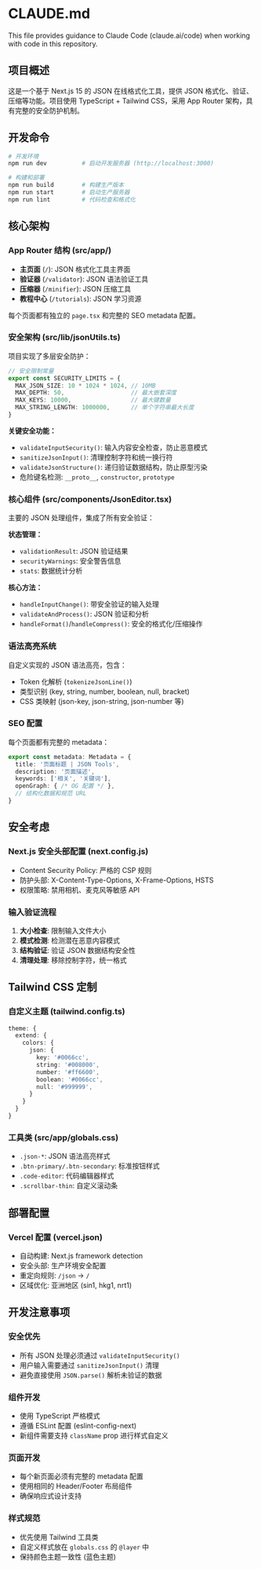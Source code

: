 # CLAUDE.md

This file provides guidance to Claude Code (claude.ai/code) when working with code in this repository.

## 项目概述

这是一个基于 Next.js 15 的 JSON 在线格式化工具，提供 JSON 格式化、验证、压缩等功能。项目使用 TypeScript + Tailwind CSS，采用 App Router 架构，具有完整的安全防护机制。

## 开发命令

```bash
# 开发环境
npm run dev          # 启动开发服务器 (http://localhost:3000)

# 构建和部署
npm run build        # 构建生产版本
npm run start        # 启动生产服务器
npm run lint         # 代码检查和格式化
```

## 核心架构

### App Router 结构 (src/app/)
- **主页面** (`/`): JSON 格式化工具主界面
- **验证器** (`/validator`): JSON 语法验证工具
- **压缩器** (`/minifier`): JSON 压缩工具  
- **教程中心** (`/tutorials`): JSON 学习资源

每个页面都有独立的 `page.tsx` 和完整的 SEO metadata 配置。

### 安全架构 (src/lib/jsonUtils.ts)

项目实现了多层安全防护：

```typescript
// 安全限制常量
export const SECURITY_LIMITS = {
  MAX_JSON_SIZE: 10 * 1024 * 1024, // 10MB
  MAX_DEPTH: 50,                   // 最大嵌套深度
  MAX_KEYS: 10000,                 // 最大键数量
  MAX_STRING_LENGTH: 1000000,      // 单个字符串最大长度
}
```

**关键安全功能：**
- `validateInputSecurity()`: 输入内容安全检查，防止恶意模式
- `sanitizeJsonInput()`: 清理控制字符和统一换行符
- `validateJsonStructure()`: 递归验证数据结构，防止原型污染
- 危险键名检测: `__proto__`, `constructor`, `prototype`

### 核心组件 (src/components/JsonEditor.tsx)

主要的 JSON 处理组件，集成了所有安全验证：

**状态管理：**
- `validationResult`: JSON 验证结果
- `securityWarnings`: 安全警告信息
- `stats`: 数据统计分析

**核心方法：**
- `handleInputChange()`: 带安全验证的输入处理
- `validateAndProcess()`: JSON 验证和分析
- `handleFormat()`/`handleCompress()`: 安全的格式化/压缩操作

### 语法高亮系统

自定义实现的 JSON 语法高亮，包含：
- Token 化解析 (`tokenizeJsonLine()`)
- 类型识别 (key, string, number, boolean, null, bracket)
- CSS 类映射 (json-key, json-string, json-number 等)

### SEO 配置

每个页面都有完整的 metadata：
```typescript
export const metadata: Metadata = {
  title: '页面标题 | JSON Tools',
  description: '页面描述',
  keywords: ['相关', '关键词'],
  openGraph: { /* OG 配置 */ },
  // 结构化数据和规范 URL
}
```

## 安全考虑

### Next.js 安全头部配置 (next.config.js)
- Content Security Policy: 严格的 CSP 规则
- 防护头部: X-Content-Type-Options, X-Frame-Options, HSTS
- 权限策略: 禁用相机、麦克风等敏感 API

### 输入验证流程
1. **大小检查**: 限制输入文件大小
2. **模式检测**: 检测潜在恶意内容模式
3. **结构验证**: 验证 JSON 数据结构安全性
4. **清理处理**: 移除控制字符，统一格式

## Tailwind CSS 定制

### 自定义主题 (tailwind.config.ts)
```typescript
theme: {
  extend: {
    colors: {
      json: {
        key: '#0066cc',
        string: '#008000', 
        number: '#ff6600',
        boolean: '#0066cc',
        null: '#999999',
      }
    }
  }
}
```

### 工具类 (src/app/globals.css)
- `.json-*`: JSON 语法高亮样式
- `.btn-primary/.btn-secondary`: 标准按钮样式
- `.code-editor`: 代码编辑器样式
- `.scrollbar-thin`: 自定义滚动条

## 部署配置

### Vercel 配置 (vercel.json)
- 自动构建: Next.js framework detection
- 安全头部: 生产环境安全配置
- 重定向规则: `/json` -> `/`
- 区域优化: 亚洲地区 (sin1, hkg1, nrt1)

## 开发注意事项

### 安全优先
- 所有 JSON 处理必须通过 `validateInputSecurity()`
- 用户输入需要通过 `sanitizeJsonInput()` 清理
- 避免直接使用 `JSON.parse()` 解析未验证的数据

### 组件开发
- 使用 TypeScript 严格模式
- 遵循 ESLint 配置 (eslint-config-next)
- 新组件需要支持 `className` prop 进行样式自定义

### 页面开发
- 每个新页面必须有完整的 metadata 配置
- 使用相同的 Header/Footer 布局组件
- 确保响应式设计支持

### 样式规范
- 优先使用 Tailwind 工具类
- 自定义样式放在 `globals.css` 的 `@layer` 中
- 保持颜色主题一致性 (蓝色主题)